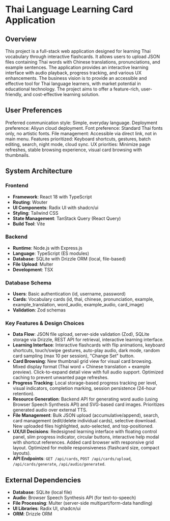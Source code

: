 # Thai Language Learning Card Application

## Overview
This project is a full-stack web application designed for learning Thai vocabulary through interactive flashcards. It allows users to upload JSON files containing Thai words with Chinese translations, pronunciations, and example sentences. The application provides an interactive learning interface with audio playback, progress tracking, and various UX enhancements. The business vision is to provide an accessible and effective tool for Thai language learners, with market potential in educational technology. The project aims to offer a feature-rich, user-friendly, and cost-effective learning solution.

## User Preferences
Preferred communication style: Simple, everyday language.
Deployment preference: Aliyun cloud deployment.
Font preference: Standard Thai fonts only, no artistic fonts.
File management: Accessible via direct link, not in main menu.
Features prioritized: Keyboard shortcuts, gestures, batch editing, search, night mode, cloud sync.
UX priorities: Minimize page refreshes, stable browsing experience, visual card browsing with thumbnails.

## System Architecture

### Frontend
- **Framework**: React 18 with TypeScript
- **Routing**: Wouter
- **UI Components**: Radix UI with shadcn/ui
- **Styling**: Tailwind CSS
- **State Management**: TanStack Query (React Query)
- **Build Tool**: Vite

### Backend
- **Runtime**: Node.js with Express.js
- **Language**: TypeScript (ES modules)
- **Database**: SQLite with Drizzle ORM (local, file-based)
- **File Upload**: Multer
- **Development**: TSX

### Database Schema
- **Users**: Basic authentication (id, username, password)
- **Cards**: Vocabulary cards (id, thai, chinese, pronunciation, example, example_translation, word_audio, example_audio, card_image)
- **Validation**: Zod schemas

### Key Features & Design Choices
- **Data Flow**: JSON file upload, server-side validation (Zod), SQLite storage via Drizzle, REST API for retrieval, interactive learning interface.
- **Learning Interface**: Interactive flashcards with flip animations, keyboard shortcuts, touch/swipe gestures, auto-play audio, dark mode, random card sampling (max 10 per session), "Change Set" button.
- **Card Browsing**: New thumbnail grid view for visual card browsing. Mixed display format (Thai word + Chinese translation + example preview). Click-to-expand detail view with full audio support. Optimized caching to prevent unwanted page refreshes.
- **Progress Tracking**: Local storage-based progress tracking per level, visual indicators, completion marking, session persistence (24-hour retention).
- **Resource Generation**: Backend API for generating word audio (using Browser Speech Synthesis API) and SVG-based card images. Prioritizes generated audio over external TTS.
- **File Management**: Bulk JSON upload (accumulative/append), search, card management (edit/delete individual cards), selective download. New uploaded files highlighted, auto-selected, and top-positioned.
- **UX/UI Decisions**: Redesigned learning interface with floating control panel, slim progress indicator, circular buttons, interactive help modal with shortcut references. Added card browser with responsive grid layout. Optimized for mobile responsiveness (flashcard size, compact layouts).
- **API Endpoints**: `GET /api/cards`, `POST /api/cards/upload`, `/api/cards/generate`, `/api/audio/generated`.

## External Dependencies
- **Database**: SQLite (local file)
- **Audio**: Browser Speech Synthesis API (for text-to-speech)
- **File Processing**: Multer (server-side multipart/form-data handling)
- **UI Libraries**: Radix UI, shadcn/ui
- **ORM**: Drizzle ORM